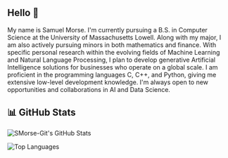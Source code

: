 ## Hello 👋

My name is Samuel Morse. I'm currently pursuing a B.S. in Computer Science at the University of Massachusetts Lowell. Along with my major, I am also actively pursuing minors in both mathematics and finance. With specific personal research within the evolving fields of Machine Learning and Natural Language Processing, I plan to develop generative Artificial Intelligence solutions for businesses who operate on a global scale. I am proficient in the programming languages C, C++, and Python, giving me extensive low-level development knowledge. I'm always open to new opportunities and collaborations in AI and Data Science.

## 📊 GitHub Stats

![SMorse-Git's GitHub Stats](https://github-readme-stats.vercel.app/api?username=SMorse-Git&show_icons=true&theme=radical)

![Top Languages](https://github-readme-stats.vercel.app/api/top-langs/?username=SMorse-Git&layout=compact&theme=radical)





